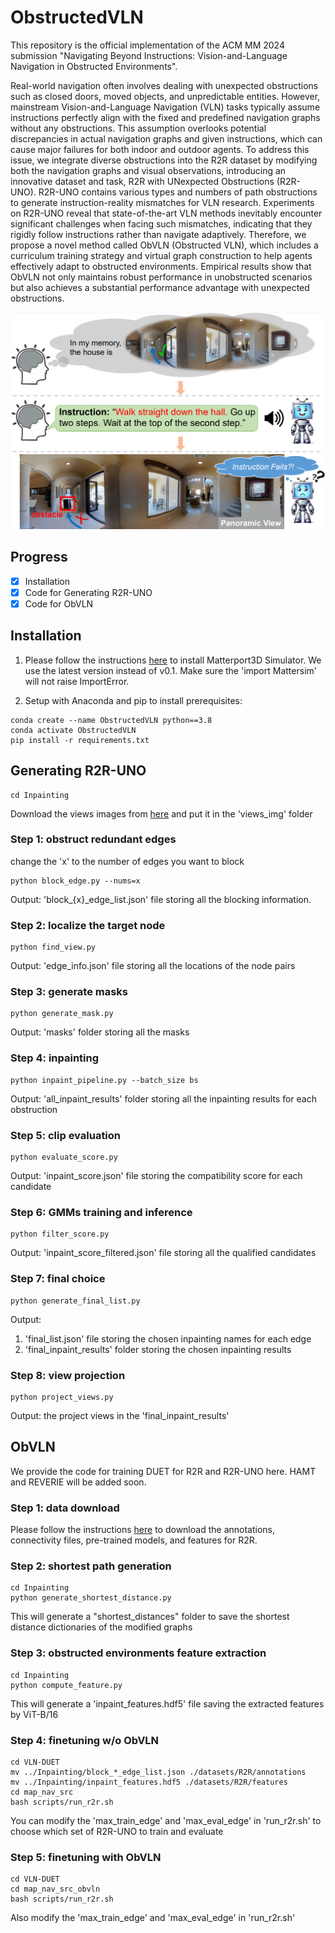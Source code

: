 # ObstructedVLN
This repository is the official implementation of the ACM MM 2024 submission "Navigating Beyond Instructions: Vision-and-Language Navigation in Obstructed Environments".

Real-world navigation often involves dealing with unexpected obstructions such as closed doors, moved objects, and unpredictable entities. However, mainstream Vision-and-Language Navigation (VLN) tasks typically assume instructions perfectly align with the fixed and predefined navigation graphs without any obstructions. This assumption overlooks potential discrepancies in actual navigation graphs and given instructions, which can cause major failures for both indoor and outdoor agents. To address this issue, we integrate diverse obstructions into the R2R dataset by modifying both the navigation graphs and visual observations, introducing an innovative dataset and task, R2R with UNexpected Obstructions (R2R-UNO). R2R-UNO contains various types and numbers of path obstructions to generate instruction-reality mismatches for VLN research. Experiments on R2R-UNO reveal that state-of-the-art VLN methods inevitably encounter significant challenges when facing such mismatches, indicating that they rigidly follow instructions rather than navigate adaptively. Therefore, we propose a novel method called ObVLN (Obstructed VLN), which includes a curriculum training strategy and virtual graph construction to help agents effectively adapt to obstructed environments. Empirical results show that ObVLN not only maintains robust performance in unobstructed scenarios but also achieves a substantial performance advantage with unexpected obstructions.   

![model_arch](figures/teaser.png)

## Progress
- [X] Installation
- [X] Code for Generating R2R-UNO
- [X] Code for ObVLN

## Installation
1. Please follow the instructions [here](https://github.com/peteanderson80/Matterport3DSimulator#building-using-docker) to install Matterport3D Simulator.
We use the latest version instead of v0.1.
Make sure the 'import Mattersim' will not raise ImportError.

2. Setup with Anaconda and pip to install prerequisites:
```
conda create --name ObstructedVLN python==3.8
conda activate ObstructedVLN
pip install -r requirements.txt
```

## Generating R2R-UNO
```
cd Inpainting
```
Download the views images from [here](https://github.com/airsplay/R2R-EnvDrop) and put it in the 'views_img' folder

### Step 1: obstruct redundant edges
change the 'x' to the number of edges you want to block
```
python block_edge.py --nums=x
```
Output: 'block_{x}_edge_list.json' file storing all the blocking information.

### Step 2: localize the target node
```
python find_view.py
```
Output: 'edge_info.json' file storing all the locations of the node pairs

### Step 3: generate masks
```
python generate_mask.py
```
Output: 'masks' folder storing all the masks

### Step 4: inpainting
```
python inpaint_pipeline.py --batch_size bs
```
Output: 'all_inpaint_results' folder storing all the inpainting results for each obstruction

### Step 5: clip evaluation
```
python evaluate_score.py
```
Output: 'inpaint_score.json' file storing the compatibility score for each candidate

### Step 6: GMMs training and inference
```
python filter_score.py
```
Output: 'inpaint_score_filtered.json' file storing all the qualified candidates

### Step 7: final choice
```
python generate_final_list.py
```
Output: 
1. 'final_list.json' file storing the chosen inpainting names for each edge
2. 'final_inpaint_results' folder storing the chosen inpainting results

### Step 8: view projection
```
python project_views.py
```
Output: the project views in the 'final_inpaint_results'

## ObVLN
We provide the code for training DUET for R2R and R2R-UNO here. HAMT and REVERIE will be added soon.

### Step 1: data download
Please follow the instructions [here](https://github.com/cshizhe/VLN-DUET) to download the annotations, connectivity files, pre-trained models, and features for R2R.

### Step 2: shortest path generation
```
cd Inpainting
python generate_shortest_distance.py
```
This will generate a "shortest_distances" folder to save the shortest distance dictionaries of the modified graphs

### Step 3: obstructed environments feature extraction
```
cd Inpainting
python compute_feature.py
```
This will generate a 'inpaint_features.hdf5' file saving the extracted features by ViT-B/16

### Step 4: finetuning w/o ObVLN
```
cd VLN-DUET
mv ../Inpainting/block_*_edge_list.json ./datasets/R2R/annotations
mv ../Inpainting/inpaint_features.hdf5 ./datasets/R2R/features
cd map_nav_src
bash scripts/run_r2r.sh
```
You can modify the 'max_train_edge' and 'max_eval_edge' in 'run_r2r.sh' to choose which set of R2R-UNO to train and evaluate

### Step 5: finetuning with ObVLN
```
cd VLN-DUET
cd map_nav_src_obvln
bash scripts/run_r2r.sh
```
Also modify the 'max_train_edge' and 'max_eval_edge' in 'run_r2r.sh'
